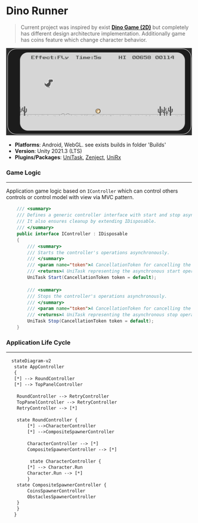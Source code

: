 # Dino Runner

> Current project was inspired by exist [**Dino Game (2D)**](https://github.com/zigurous/unity-dino-game-tutorial) but completely has different design architecture implementation. Additionally game has coins feature which change character behavior.

![image](Docs/images/game_preview.png)

- **Platforms**: Android, WebGL. see exists builds in folder 'Builds'
- **Version**: Unity 2021.3 (LTS)
- **Plugins/Packages**: [UniTask](https://github.com/Cysharp/UniTask/blob/master/README.md),
[Zenject](https://github.com/modesttree/Zenject), [UniRx](https://github.com/neuecc/UniRx)


### Game Logic

---
Application game logic  based on `IController` which can control others controls or control model with view via MVC pattern. 

```csharp
    /// <summary>
    /// Defines a generic controller interface with start and stop asynchronous operations.
    /// It also ensures cleanup by extending IDisposable.
    /// </summary>
    public interface IController : IDisposable
    {
        /// <summary>
        /// Starts the controller's operations asynchronously.
        /// </summary>
        /// <param name="token">A CancellationToken for cancelling the task if needed.</param>
        /// <returns>A UniTask representing the asynchronous start operation.</returns>
        UniTask Start(CancellationToken token = default);

        /// <summary>
        /// Stops the controller's operations asynchronously.
        /// </summary>
        /// <param name="token">A CancellationToken for cancelling the task if needed.</param>
        /// <returns>A UniTask representing the asynchronous stop operation.</returns>
        UniTask Stop(CancellationToken token = default);
    }
```


### Application Life Cycle

---

```mermaid
  stateDiagram-v2
   state AppController
   {
   [*] --> RoundController
   [*] --> TopPanelController

    RoundController --> RetryController
    TopPanelController --> RetryController
    RetryController --> [*]
   
    state RoundController {
        [*] -->CharacterController
        [*] -->CompositeSpawnerController

        CharacterController --> [*]
        CompositeSpawnerController --> [*]

         state CharacterController {
        [*] --> Character.Run
        Character.Run --> [*]
        }
    state CompositeSpawnerController {
        CoinsSpawnerController
        ObstaclesSpawnerController
    }
    }
   }
```